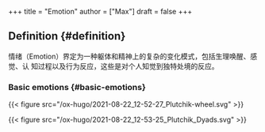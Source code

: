 +++
title = "Emotion"
author = ["Max"]
draft = false
+++

## Definition {#definition}

情绪（Emotion）界定为一种躯体和精神上的复杂的变化模式，包括生理唤醒、感觉、认
知过程以及行为反应，这些是对个人知觉到独特处境的反应。


### Basic emotions {#basic-emotions}

{{< figure src="/ox-hugo/2021-08-22_12-52-27_Plutchik-wheel.svg" >}}

{{< figure src="/ox-hugo/2021-08-22_12-53-25_Plutchik_Dyads.svg" >}}
